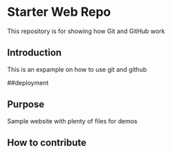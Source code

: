 # Starter Web Repo

This repository is for showing how Git and GitHub work

## Introduction

This is an expample on how to use git and github

##deployment

## Purpose

Sample website with plenty of files for demos

## How to contribute